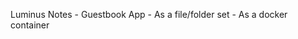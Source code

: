 

Luminus Notes
    - Guestbook App
        - As a file/folder set
        - As a docker container
        